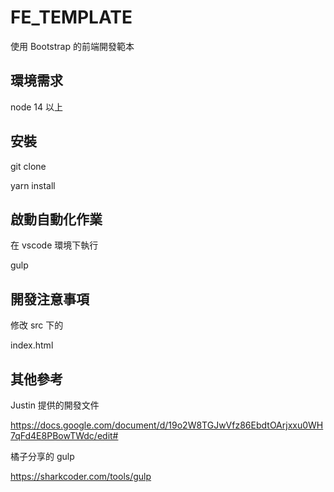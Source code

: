 # FE_TEMPLATE

使用 Bootstrap 的前端開發範本

## 環境需求

node 14 以上

## 安裝

git clone

yarn install

## 啟動自動化作業

在 vscode 環境下執行

gulp

## 開發注意事項

修改 src 下的

index.html

## 其他參考

Justin 提供的開發文件

https://docs.google.com/document/d/19o2W8TGJwVfz86EbdtOArjxxu0WH7qFd4E8PBowTWdc/edit#

橘子分享的 gulp 

https://sharkcoder.com/tools/gulp
